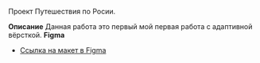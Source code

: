 Проект Путешествия по Росии.

**Описание**
Данная работа это первый мой первая работа с адаптивной вёрсткой.
**Figma**

* [Ссылка на макет в Figma](https://www.figma.com/file/5S2WSbEFL6awjVWJ0NWL8Q/Sprint-3_-Russia-_-desktop-mobile?node-id=28503%3A0)
